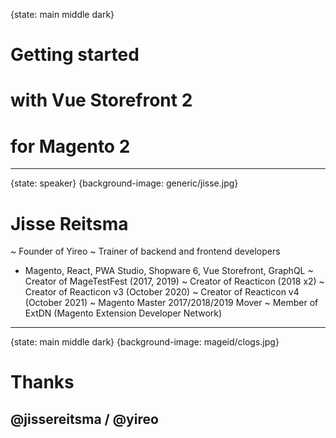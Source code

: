 {state: main middle dark}
# Getting started
# with Vue Storefront 2
# for Magento 2

---
{state: speaker}
{background-image: generic/jisse.jpg}
# Jisse Reitsma
~ Founder of Yireo
~ Trainer of backend and frontend developers
- Magento, React, PWA Studio, Shopware 6, Vue Storefront, GraphQL
  ~ Creator of MageTestFest (2017, 2019)
  ~ Creator of Reacticon (2018 x2)
  ~ Creator of Reacticon v3 (October 2020)
  ~ Creator of Reacticon v4 (October 2021)
  ~ Magento Master 2017/2018/2019 Mover
  ~ Member of ExtDN (Magento Extension Developer Network)



---
{state: main middle dark}
{background-image: mageid/clogs.jpg}
# Thanks
## @jissereitsma / @yireo
